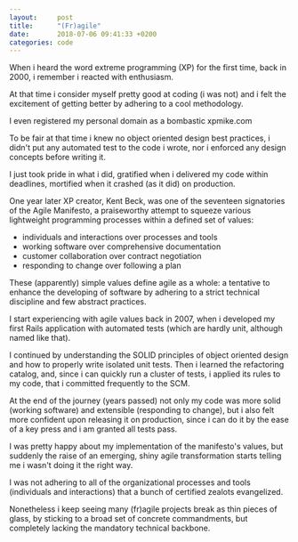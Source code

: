 ```yaml
---
layout:     post
title:      "(Fr)agile"
date:       2018-07-06 09:41:33 +0200
categories: code
---
```


When i heard the word extreme programming (XP) for the first time, back in 2000, i remember i reacted with enthusiasm.

At that time i consider myself pretty good at coding (i was not) and i felt the excitement of getting better by adhering to a cool methodology.

I even registered my personal domain as a bombastic xpmike.com

To be fair at that time i knew no object oriented design best practices, i didn't put any automated test to the code i wrote, nor i enforced any design concepts before writing it.

I just took pride in what i did, gratified when i delivered my code within deadlines, mortified when it crashed (as it did) on production.

One year later XP creator, Kent Beck, was one of the seventeen signatories of the Agile Manifesto, a praiseworthy attempt to squeeze various lightweight programming processes within a defined set of values:

* individuals and interactions over processes and tools
* working software over comprehensive documentation
* customer collaboration over contract negotiation
* responding to change over following a plan

These (apparently) simple values define agile as a whole: a tentative to enhance the developing of software by adhering to a strict technical discipline and few abstract practices.

I start experiencing with agile values back in 2007, when i developed my first Rails application with automated tests (which are hardly unit, although named like that).

I continued by understanding the SOLID principles of object oriented design and how to properly write isolated unit tests. Then i learned the refactoring catalog, and, since i can quickly run a cluster of tests, i applied its rules to my code, that i committed frequently to the SCM.

At the end of the journey (years passed) not only my code was more solid (working software) and extensible (responding to change), but i also felt more confident upon releasing it on production, since i can do it by the ease of a key press and i am granted all tests pass.

I was pretty happy about my implementation of the manifesto's values, but suddenly the raise of an emerging, shiny agile transformation starts telling me i wasn't doing it the right way.

I was not adhering to all of the organizational processes and tools (individuals and interactions) that a bunch of certified zealots evangelized.

Nonetheless i keep seeing many (fr)agile projects break as thin pieces of glass, by sticking to a broad set of concrete commandments, but completely lacking the mandatory technical backbone.
